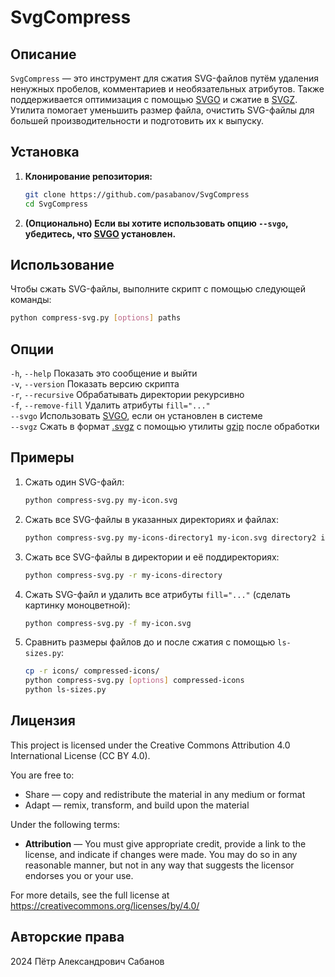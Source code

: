# SvgCompress

## Описание

`SvgCompress` — это инструмент для сжатия SVG-файлов путём удаления ненужных пробелов, комментариев и необязательных атрибутов. Также поддерживается оптимизация с помощью [SVGO](https://github.com/svg/svgo) и сжатие в [SVGZ](https://ru.wikipedia.org/wiki/SVG#SVGZ). Утилита помогает уменьшить размер файла, очистить SVG-файлы для большей производительности и подготовить их к выпуску.

## Установка

1. **Клонирование репозитория:**

    ```sh
    git clone https://github.com/pasabanov/SvgCompress
    cd SvgCompress
    ```

2. **(Опционально) Если вы хотите использовать опцию `--svgo`, убедитесь, что [SVGO](https://github.com/svg/svgo) установлен.**

## Использование

Чтобы сжать SVG-файлы, выполните скрипт с помощью следующей команды:

```sh
python compress-svg.py [options] paths
```

## Опции

`-h`, `--help` Показать это сообщение и выйти  
`-v`, `--version` Показать версию скрипта  
`-r`, `--recursive` Обрабатывать директории рекурсивно  
`-f`, `--remove-fill` Удалить атрибуты `fill="..."`   
`--svgo` Использовать [SVGO](https://github.com/svg/svgo), если он установлен в системе  
`--svgz` Сжать в формат [.svgz](https://ru.wikipedia.org/wiki/SVG#SVGZ) с помощью утилиты [gzip](https://www.gnu.org/software/gzip/) после обработки

## Примеры
1. Сжать один SVG-файл:
    ```sh
    python compress-svg.py my-icon.svg
    ```
2. Сжать все SVG-файлы в указанных директориях и файлах:
    ```sh
    python compress-svg.py my-icons-directory1 my-icon.svg directory2 icon2.svg
    ```
3. Сжать все SVG-файлы в директории и её поддиректориях:
    ```sh
    python compress-svg.py -r my-icons-directory
   ```
4. Сжать SVG-файл и удалить все атрибуты `fill="..."` (сделать картинку моноцветной):
    ```sh
    python compress-svg.py -f my-icon.svg
    ```
5. Сравнить размеры файлов до и после сжатия с помощью `ls-sizes.py`:
    ```sh
    cp -r icons/ compressed-icons/
    python compress-svg.py [options] compressed-icons
    python ls-sizes.py
    ```

## Лицензия

This project is licensed under the Creative Commons Attribution 4.0 International License (CC BY 4.0).

You are free to:
- Share — copy and redistribute the material in any medium or format
- Adapt — remix, transform, and build upon the material

Under the following terms:
- **Attribution** — You must give appropriate credit, provide a link to the license, and indicate if changes were made. You may do so in any reasonable manner, but not in any way that suggests the licensor endorses you or your use.

For more details, see the full license at https://creativecommons.org/licenses/by/4.0/

## Авторские права
2024 Пётр Александрович Сабанов